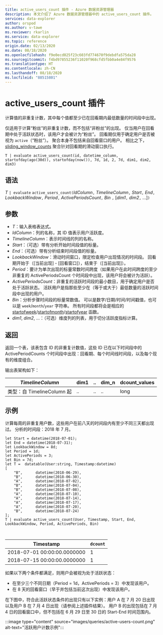 ```yaml
---
title: active_users_count 插件 - Azure 数据资源管理器
description: 本文介绍了 Azure 数据资源管理器中的 active_users_count 插件。
services: data-explorer
author: orspod
ms.author: v-tawe
ms.reviewer: rkarlin
ms.service: data-explorer
ms.topic: reference
origin.date: 02/13/2020
ms.date: 08/18/2020
ms.openlocfilehash: f9e0ecd025f23c603fd774670f9debdfa575da28
ms.sourcegitcommit: f4bd97855236f11020f968cfd5fbb0a4e84f9576
ms.translationtype: HT
ms.contentlocale: zh-CN
ms.lasthandoff: 08/18/2020
ms.locfileid: "88515801"
---
```

# <a name="active_users_count-plugin"></a>active_users_count 插件

计算值的非重复计数，其中每个值都至少已在回看期内最低数量的时间段中出现。

仅适用于计算“粉丝”的非重复计数，而不包括“非粉丝”的出现。 仅当用户在回看期中处于活跃状态时，该用户才会被计为“粉丝”。 回看期仅用于确定用户是否被视为 `active`（“粉丝”）。 聚合本身不包括来自回看窗口的用户。 相比之下，[sliding_window_counts](sliding-window-counts-plugin.md) 聚合针对回看期的滑动窗口执行。

```kusto
T | evaluate active_users_count(id, datetime_column, startofday(ago(30d)), startofday(now()), 7d, 1d, 2, 7d, dim1, dim2, dim3)
```

## <a name="syntax"></a>语法

*T* `| evaluate` `active_users_count(`*IdColumn*`,` *TimelineColumn*`,` *Start*`,` *End*`,` *LookbackWindow*`,` *Period*`,` *ActivePeriodsCount*`,` *Bin* `,` [*dim1*`,` *dim2*`,` ...]`)`

## <a name="arguments"></a>参数

* *T*：输入表格表达式。
* *IdColumn*：列的名称，其 ID 值表示用户活跃度。 
* *TimelineColumn*：表示时间线的列的名称。
* *Start*：（可选）带有分析开始时间段值的标量。
* *End*：（可选）带有分析结束时间段值的标量。
* *LookbackWindow*：滑动时间窗口，限定检查用户出现情况的时间段。 回看期开始于（[当前出现] - [回看窗口]），结束于（[当前出现]）。 
* *Period*：要计为单次出现的标量常数时间跨度（如果用户在此时间跨度的至少非重复的 ActivePeriodsCount 个时间段中出现，该用户将会被计为活跃）。
* *ActivePeriodsCount*：非重复的活跃时间段的最小数目，用于确定用户是否处于活跃状态。 活跃用户是指那些至少在（等于或大于）最低数量的活跃时间段中出现的用户。
* *Bin*：分析步骤时间段的标量常数值。 可以是数字/日期/时间/时间戳值，也可以是 `week`/`month`/`year` 字符串。 所有时间段都将会是相应的 [startofweek](startofweekfunction.md)/[startofmonth](startofmonthfunction.md)/[startofyear](startofyearfunction.md) 函数。
* *dim1*, *dim2*, ...：（可选）维度列的列表，用于切分活跃度指标计算。

## <a name="returns"></a>返回

返回一个表，该表包含 ID 的非重复计数值，这些 ID 已在以下时间段中的 ActivePeriodCounts 个时间段中出现：回看期、每个时间线时间段，以及每个现有的维度组合。

输出表架构如下：

|*TimelineColumn*|dim1|..|dim_n|dcount_values|
|---|---|---|---|---|
|类型：自 TimelineColumn 起|..|..|..|long|


## <a name="examples"></a>示例

计算每周的非重复用户数，这些用户在前八天的时间段内有至少不同三天都出现过。 分析的时间段：2018 年 7 月。

```kusto
let Start = datetime(2018-07-01);
let End = datetime(2018-07-31);
let LookbackWindow = 8d;
let Period = 1d;
let ActivePeriods = 3;
let Bin = 7d; 
let T =  datatable(User:string, Timestamp:datetime)
[
    "B",      datetime(2018-06-29),
    "B",      datetime(2018-06-30),
    "A",      datetime(2018-07-02),
    "B",      datetime(2018-07-04),
    "B",      datetime(2018-07-08),
    "A",      datetime(2018-07-10),
    "A",      datetime(2018-07-14),
    "A",      datetime(2018-07-17),
    "A",      datetime(2018-07-20),
    "B",      datetime(2018-07-24)
]; 
T | evaluate active_users_count(User, Timestamp, Start, End, LookbackWindow, Period, ActivePeriods, Bin)



```

|Timestamp|`dcount`|
|---|---|
|2018-07-01 00:00:00.0000000|1|
|2018-07-15 00:00:00.0000000|1|

如果以下两个条件都满足，则用户会被视为处于活跃状态： 
* 在至少三个不同日期（Period = 1d，ActivePeriods = 3）中发现该用户。
* 在 8 天的回看窗口（早于并包括当前这次出现）中发现该用户。

在下图中，符合此活跃状态条件的出现只有以下实例：用户 A 在 7 月 20 日出现以及用户 B 在 7 月 4 日出现（请参阅上述插件结果）。 用户 B 的出现包括在 7 月 4 日的回看窗口中，但不包括在 6 月 29 日至 30 日的 Start-End 时间范围内。 

:::image type="content" source="images/queries/active-users-count.png" alt-text="活跃用户计数示例":::

